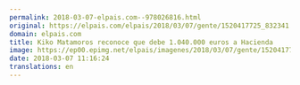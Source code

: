 ```yaml
---
permalink: 2018-03-07-elpais.com--978026816.html
original: https://elpais.com/elpais/2018/03/07/gente/1520417725_832341.html#?ref=rss&format=simple&link=link
domain: elpais.com
title: Kiko Matamoros reconoce que debe 1.040.000 euros a Hacienda
image: https://ep00.epimg.net/elpais/imagenes/2018/03/07/gente/1520417725_832341_1520419401_rrss_normal.jpg
date: 2018-03-07 11:16:24
translations: en
---
```


